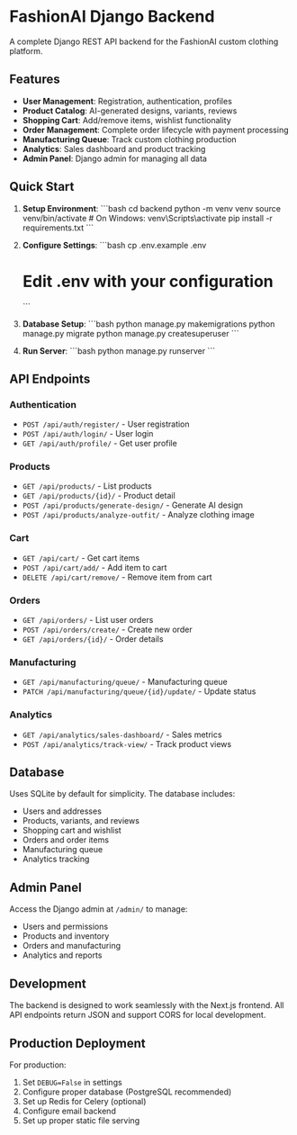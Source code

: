 # FashionAI Django Backend

A complete Django REST API backend for the FashionAI custom clothing platform.

## Features

- **User Management**: Registration, authentication, profiles
- **Product Catalog**: AI-generated designs, variants, reviews
- **Shopping Cart**: Add/remove items, wishlist functionality
- **Order Management**: Complete order lifecycle with payment processing
- **Manufacturing Queue**: Track custom clothing production
- **Analytics**: Sales dashboard and product tracking
- **Admin Panel**: Django admin for managing all data

## Quick Start

1. **Setup Environment**:
   \`\`\`bash
   cd backend
   python -m venv venv
   source venv/bin/activate  # On Windows: venv\Scripts\activate
   pip install -r requirements.txt
   \`\`\`

2. **Configure Settings**:
   \`\`\`bash
   cp .env.example .env
   # Edit .env with your configuration
   \`\`\`

3. **Database Setup**:
   \`\`\`bash
   python manage.py makemigrations
   python manage.py migrate
   python manage.py createsuperuser
   \`\`\`

4. **Run Server**:
   \`\`\`bash
   python manage.py runserver
   \`\`\`

## API Endpoints

### Authentication
- `POST /api/auth/register/` - User registration
- `POST /api/auth/login/` - User login
- `GET /api/auth/profile/` - Get user profile

### Products
- `GET /api/products/` - List products
- `GET /api/products/{id}/` - Product detail
- `POST /api/products/generate-design/` - Generate AI design
- `POST /api/products/analyze-outfit/` - Analyze clothing image

### Cart
- `GET /api/cart/` - Get cart items
- `POST /api/cart/add/` - Add item to cart
- `DELETE /api/cart/remove/` - Remove item from cart

### Orders
- `GET /api/orders/` - List user orders
- `POST /api/orders/create/` - Create new order
- `GET /api/orders/{id}/` - Order details

### Manufacturing
- `GET /api/manufacturing/queue/` - Manufacturing queue
- `PATCH /api/manufacturing/queue/{id}/update/` - Update status

### Analytics
- `GET /api/analytics/sales-dashboard/` - Sales metrics
- `POST /api/analytics/track-view/` - Track product views

## Database

Uses SQLite by default for simplicity. The database includes:

- Users and addresses
- Products, variants, and reviews
- Shopping cart and wishlist
- Orders and order items
- Manufacturing queue
- Analytics tracking

## Admin Panel

Access the Django admin at `/admin/` to manage:
- Users and permissions
- Products and inventory
- Orders and manufacturing
- Analytics and reports

## Development

The backend is designed to work seamlessly with the Next.js frontend. All API endpoints return JSON and support CORS for local development.

## Production Deployment

For production:
1. Set `DEBUG=False` in settings
2. Configure proper database (PostgreSQL recommended)
3. Set up Redis for Celery (optional)
4. Configure email backend
5. Set up proper static file serving

